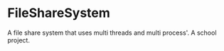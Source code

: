 # FileShareSystem
A file share system that uses multi threads and multi process'. A school project.

